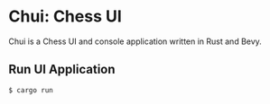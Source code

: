# Chui: Chess UI

Chui is a Chess UI and console application written in Rust and Bevy.

## Run UI Application

```
$ cargo run
```
